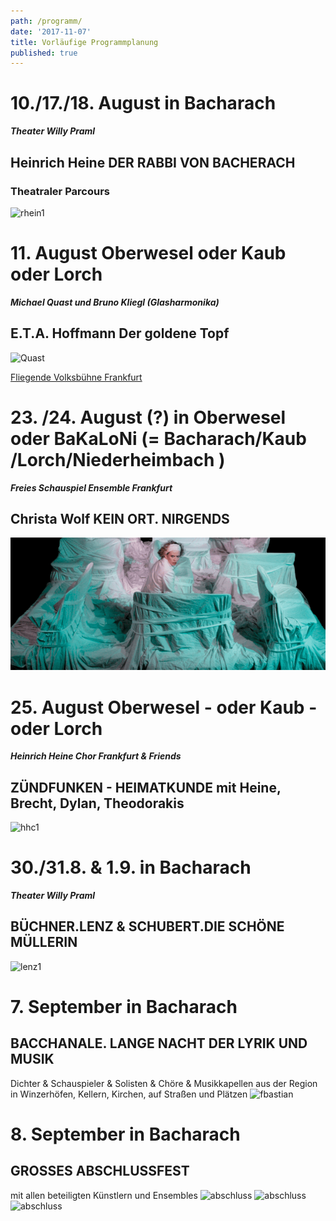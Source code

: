 ```yaml
---
path: /programm/
date: '2017-11-07'
title: Vorläufige Programmplanung
published: true
---
```

# 10./17./18. August in Bacharach
***Theater Willy Praml***
## Heinrich Heine DER RABBI VON BACHERACH
### Theatraler Parcours 
 ![rhein1](/rhein1.jpg)

# 11. August  Oberwesel oder Kaub oder Lorch
***Michael Quast und Bruno Kliegl (Glasharmonika)***
## E.T.A. Hoffmann  Der goldene Topf        
![Quast](/e.t.a.jpg)
<div class="kontakt">
  <a  href="https://www.fliegendevolksbuehne.de/programm/goldne-topf-der?base=list" target="_blank" rel="noopener noreferrer">
 Fliegende Volksbühne Frankfurt
  </a>
</div>      

# 23. /24. August (?) in Oberwesel oder BaKaLoNi (= Bacharach/Kaub /Lorch/Niederheimbach )
***Freies Schauspiel Ensemble Frankfurt***
## Christa Wolf  KEIN ORT. NIRGENDS
![fse](/fse1.png)

# 25. August  Oberwesel - oder Kaub - oder Lorch
***Heinrich Heine Chor Frankfurt & Friends*** 
## ZÜNDFUNKEN - HEIMATKUNDE mit Heine, Brecht, Dylan, Theodorakis   
![hhc1](/hhc1.jpg)

# 30./31.8. & 1.9. in Bacharach
***Theater Willy Praml***
## BÜCHNER.LENZ & SCHUBERT.DIE SCHÖNE MÜLLERIN
![lenz1](/lenz1.png)



   
# 7. September in Bacharach
## BACCHANALE. LANGE NACHT DER LYRIK UND MUSIK
Dichter & Schauspieler & Solisten & Chöre & Musikkapellen aus der Region   
in Winzerhöfen, Kellern, Kirchen, auf Straßen und Plätzen
![fbastian](/friedr1.png)

# 8. September in Bacharach
## GROSSES ABSCHLUSSFEST    
mit allen beteiligten Künstlern und Ensembles
![abschluss](/absch1.png)
![abschluss](/absch2.png)
![abschluss](/absch3.png)
